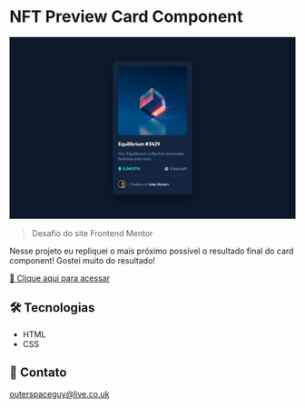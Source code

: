 # NFT Preview Card Component 

![preview](./.github/preview.png)

> Desafio do site Frontend Mentor

Nesse projeto eu repliquei o mais próximo possível o resultado final do card component! Gostei muito do resultado!

[🔗 Clique aqui para acessar](https://filipesantos07.github.io/NFT-preview-card-component/)

## 🛠️ Tecnologias

- HTML
- CSS

## 💛 Contato

outerspaceguy@live.co.uk
